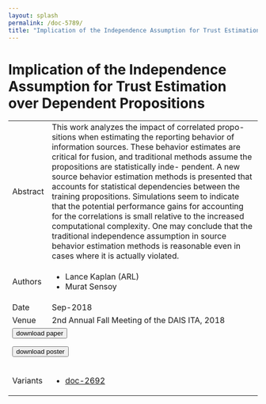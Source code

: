 ```yaml
---
layout: splash
permalink: /doc-5789/
title: "Implication of the Independence Assumption for Trust Estimation over Dependent Propositions"
---
```


# Implication of the Independence Assumption for Trust Estimation over Dependent Propositions

<table>
    <tbody>
    <tr>
        <td>Abstract</td>
        <td>This work analyzes the impact of correlated propo- sitions when estimating the reporting behavior of information sources. These behavior estimates are critical for fusion, and traditional methods assume the propositions are statistically inde- pendent. A new source behavior estimation methods is presented that accounts for statistical dependencies between the training propositions. Simulations seem to indicate that the potential performance gains for accounting for the correlations is small relative to the increased computational complexity. One may conclude that the traditional independence assumption in source behavior estimation methods is reasonable even in cases where it is actually violated.</td>
    </tr>
    <tr>
        <td>Authors</td>
        <td>
            <ul>
                <li>Lance Kaplan (ARL)</li>
                <li>Murat Sensoy</li>
            </ul>
        </td>
    </tr>
    <tr>
        <td>Date</td>
        <td>Sep-2018</td>
    </tr>
    <tr>
        <td>Venue</td>
        <td>2nd Annual Fall Meeting of the DAIS ITA, 2018</td>
    </tr>
        <tr>
            <td colspan="2">
                <form method="get" action="https://dais-ita.org/sites/default/files/2417.pdf">
                    <button type="submit">download paper</button>
                </form>
                <form method="get" action="https://dais-ita.org/sites/default/files/2417_poster.pdf">
                    <button type="submit">download poster</button>
                </form>
            </td>
        </tr>
        <tr>
            <td>Variants</td>
            <td>
                <ul>
                    <li><a href="\doc-2692\">doc-2692</a></li>
                </ul>
            </td>
        </tr>
    </tbody>
</table>
